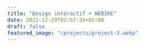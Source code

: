 ```yaml
---
title: "Design intéractif • WEBIKE"
date: 2022-12-29T02:57:34+01:00
draft: false
featured_image: "/projects/project-3.webp"
---
```

